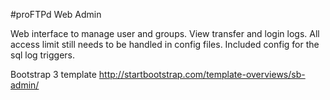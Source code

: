 #proFTPd Web Admin

Web interface to manage user and groups. View transfer and login logs.
All access limit still needs to be handled in config files. Included config for the sql log triggers.

Bootstrap 3 template http://startbootstrap.com/template-overviews/sb-admin/
